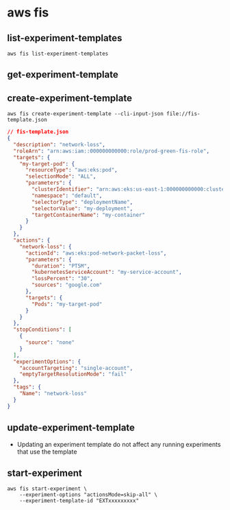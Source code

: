 # aws fis

## list-experiment-templates

```shell
aws fis list-experiment-templates
```

## get-experiment-template

## create-experiment-template

```shell
aws fis create-experiment-template --cli-input-json file://fis-template.json
```

```json
// fis-template.json
{
  "description": "network-loss",
  "roleArn": "arn:aws:iam::000000000000:role/prod-green-fis-role",
  "targets": {
    "my-target-pod": {
      "resourceType": "aws:eks:pod",
      "selectionMode": "ALL",
      "parameters": {
        "clusterIdentifier": "arn:aws:eks:us-east-1:000000000000:cluster/my-cluster",
        "namespace": "default",
        "selectorType": "deploymentName",
        "selectorValue": "my-deployment",
        "targetContainerName": "my-container"
      }
    }
  },
  "actions": {
    "network-loss": {
      "actionId": "aws:eks:pod-network-packet-loss",
      "parameters": {
        "duration": "PT5M",
        "kubernetesServiceAccount": "my-service-account",
        "lossPercent": "30",
        "sources": "google.com"
      },
      "targets": {
        "Pods": "my-target-pod"
      }
    }
  },
  "stopConditions": [
    {
      "source": "none"
    }
  ],
  "experimentOptions": {
    "accountTargeting": "single-account",
    "emptyTargetResolutionMode": "fail"
  },
  "tags": {
    "Name": "network-loss"
  }
}
```

## update-experiment-template

- Updating an experiment template do not affect any running experiments that use the template

## start-experiment

```shell
aws fis start-experiment \
    --experiment-options "actionsMode=skip-all" \
    --experiment-template-id "EXTxxxxxxxxx"
```
